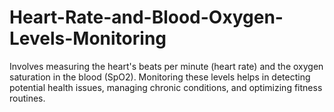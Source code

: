 # Heart-Rate-and-Blood-Oxygen-Levels-Monitoring
Involves measuring the heart's beats per minute (heart rate) and the oxygen saturation in the blood (SpO2). Monitoring these levels helps in detecting potential health issues, managing chronic conditions, and optimizing fitness routines.
